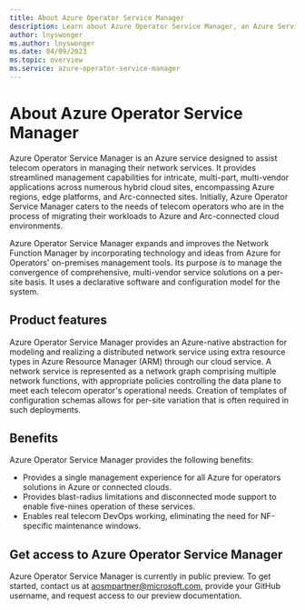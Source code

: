 ```yaml
---
title: About Azure Operator Service Manager
description: Learn about Azure Operator Service Manager, an Azure Service for the management of Network Services for telecom operators.
author: lnyswonger
ms.author: lnyswonger
ms.date: 04/09/2023
ms.topic: overview
ms.service: azure-operator-service-manager
---
```

# About Azure Operator Service Manager

Azure Operator Service Manager is an Azure service designed to assist telecom operators in managing their network services. It provides streamlined management capabilities for intricate, multi-part, multi-vendor applications across numerous hybrid cloud sites, encompassing Azure regions, edge platforms, and Arc-connected sites. Initially, Azure Operator Service Manager caters to the needs of telecom operators who are in the process of migrating their workloads to Azure and Arc-connected cloud environments.

Azure Operator Service Manager expands and improves the Network Function Manager by incorporating technology and ideas from Azure for Operators' on-premises management tools. Its purpose is to manage the convergence of comprehensive, multi-vendor service solutions on a per-site basis. It uses a declarative software and configuration model for the system. 

## Product features

Azure Operator Service Manager provides an Azure-native abstraction for modeling and realizing a distributed network service using extra resource types in Azure Resource Manager (ARM) through our cloud service. A network service is represented as a network graph comprising multiple network functions, with appropriate policies controlling the data plane to meet each telecom operator's operational needs. Creation of templates of configuration schemas allows for per-site variation that is often required in such deployments.

## Benefits

Azure Operator Service Manager provides the following benefits:

- Provides a single management experience for all Azure for operators solutions in Azure or connected clouds.
- Provides blast-radius limitations and disconnected mode support to enable five-nines operation of these services.
- Enables real telecom DevOps working, eliminating the need for NF-specific maintenance windows.

## Get access to Azure Operator Service Manager

Azure Operator Service Manager is currently in public preview. To get started, contact us at [aosmpartner@microsoft.com](mailto:aosmpartner@microsoft.com?subject=Azure%20Operator%20Service%20Manager%20preview%20request&Body=Hello%2C%0A%0AI%20would%20like%20to%20request%20access%20to%20the%20Azure%20Operator%20Service%20Manager%20preview%20documentation.%0A%0AMy%20GitHub%20username%20is%3A%20%0A%0AThank%20you%21), provide your GitHub username, and request access to our preview documentation.
